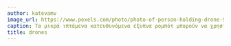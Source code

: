 ```yaml
---
author: katevamv
image_url: https://www.pexels.com/photo/photo-of-person-holding-drone-997130/
caption: Τα μικρά ιπτάμενα κατευθυνόμενα έξυπνα ρομπότ μπορούν να χρησιμεύσουν σε δεκάδες περιπτώσεις, από μετακινήσεις προϊόντων μέχρι πανοραμικά πλάνα και από κατασκοπεία μέχρι διασκέδαση.
title: drones
---
```

